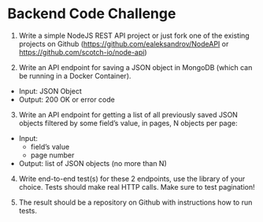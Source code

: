 # Backend Code Challenge

1. Write a simple NodeJS REST API project or just fork one of the existing projects on Github (https://github.com/ealeksandrov/NodeAPI or https://github.com/scotch-io/node-api)

2. Write an API endpoint for saving a JSON object in MongoDB (which can be running in a Docker Container).

- Input: JSON Object
- Output: 200 OK or error code

3. Write an API endpoint for getting a list of all previously saved JSON objects filtered by some field’s value, in pages, N objects per page:

- Input:
  - field’s value
  - page number
- Output: list of JSON objects (no more than N)

4. Write end-to-end test(s) for these 2 endpoints, use the library of your choice. Tests should make real HTTP calls. Make sure to test pagination!

5. The result should be a repository on Github with instructions how to run tests.
